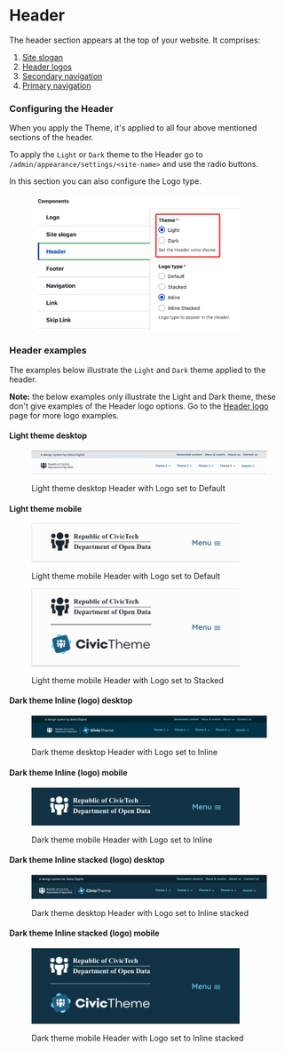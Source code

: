 # Header

The header section appears at the top of your website. It comprises:

1. [Site slogan](site-slogan.md)
2. [Header logos](logo.md)
3. [Secondary navigation](secondary-navigation.md)
4. [Primary navigation](navigation.md)

### Configuring the Header

When you apply the Theme, it's applied to all four above mentioned sections of the header.

To apply the `Light` or `Dark` theme to the Header go to `/admin/appearance/settings/<site-name>` and use the radio buttons.

In this section you can also configure the Logo type.&#x20;



<div align="left"><figure><img src="../../../.gitbook/assets/header-theme.png" alt="" width="375"><figcaption></figcaption></figure></div>

### Header examples

The examples below illustrate the `Light` and `Dark` theme applied to the header.&#x20;

**Note:** the below examples only illustrate the Light and Dark theme, these don't give examples of the Header logo options. Go to the [Header logo](logo.md) page for more logo examples.

#### Light theme desktop

<figure><img src="../../../.gitbook/assets/header-light-default-desktop.png" alt=""><figcaption><p>Light theme desktop Header with Logo set to Default</p></figcaption></figure>

#### Light theme mobile

<div align="left"><figure><img src="../../../.gitbook/assets/header-light-default-mobile.png" alt="" width="375"><figcaption><p>Light theme mobile Header with Logo set to Default</p></figcaption></figure></div>



<div align="left"><figure><img src="../../../.gitbook/assets/header-light-stacked-mobile.png" alt="" width="375"><figcaption><p>Light theme mobile Header with Logo set to Stacked</p></figcaption></figure></div>

#### Dark theme Inline (logo) desktop

<figure><img src="../../../.gitbook/assets/dark-header.png" alt="Screenshot of CivicTheme dark themed header"><figcaption><p>Dark theme desktop Header with Logo set to Inline</p></figcaption></figure>

#### Dark theme Inline (logo) mobile

<div align="left"><figure><img src="../../../.gitbook/assets/header-dark-inline-mobile.png" alt="" width="375"><figcaption><p>Dark theme mobile Header with Logo set to Inline</p></figcaption></figure></div>

#### Dark theme Inline stacked (logo) desktop

<figure><img src="../../../.gitbook/assets/header-dark-inline-stacked-desktop.png" alt=""><figcaption><p>Dark theme desktop Header with Logo set to Inline stacked</p></figcaption></figure>

#### Dark theme Inline stacked (logo) mobile

<div align="left"><figure><img src="../../../.gitbook/assets/header-dark-inline-stacked-mobile.png" alt="" width="375"><figcaption><p>Dark theme mobile Header with Logo set to Inline stacked</p></figcaption></figure></div>
